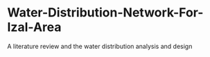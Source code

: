 # Water-Distribution-Network-For-Izal-Area
A literature review and the water distribution analysis and design
